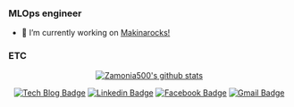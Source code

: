 ### MLOps engineer

- 🔭 I’m currently working on [Makinarocks!](https://www.makinarocks.ai/)


### ETC



<div align=center>

<!--
[![Tech Blog Badge](http://img.shields.io/badge/-Tech%20blog-black?style=flat-square&logo=github&link=https://zzsza.github.io/)](https://zzsza.github.io/) 
-->
  
[![Zamonia500's github stats](https://github-readme-stats.vercel.app/api?username=zamonia500)](https://github.com/anuraghazra/github-readme-stats) 

[![Tech Blog Badge](http://img.shields.io/badge/-Tech%20blog-black?style=flat-square&logo=bloglovin&link=https://velog.io/@zamonia500/)](https://velog.io/@zamonia500) 
[![Linkedin Badge](https://img.shields.io/badge/-LinkedIn-blue?style=flat-square&logo=Linkedin&logoColor=white&link=https://www.linkedin.com/in/youngcheol-jang-b04a45187/)](https://www.linkedin.com/in/youngcheol-jang-b04a45187/) 
[![Facebook Badge](https://img.shields.io/badge/-Facebook-1877f2?style=flat-square&logo=facebook&logoColor=white&link=https://www.facebook.com/ajangajang)](https://www.facebook.com/ajangajang) 
[![Gmail Badge](https://img.shields.io/badge/-Gmail-d14836?style=flat-square&logo=Gmail&logoColor=white&link=mailto:zamonia500@gmail.com)](mailto:zamonia500@gmail.com)

</div>


<!--
**zamonia500/zamonia500** is a ✨ _special_ ✨ repository because its `README.md` (this file) appears on your GitHub profile.

- 🌱 I’m currently learning ...
- 👯 I’m looking to collaborate on ...
- 🤔 I’m looking for help with ...
- 💬 Ask me about ...
- 📫 How to reach me: ...
- 😄 Pronouns: ...
- ⚡ Fun fact: ...

Here are some ideas to get you started:
-->
